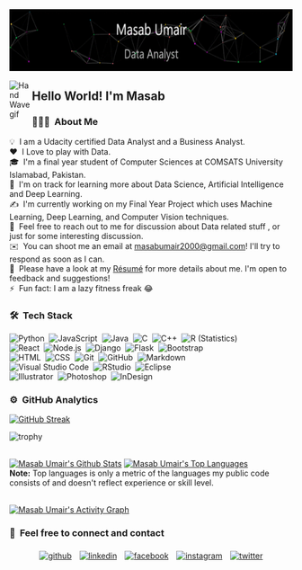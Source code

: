 <img src="https://github.com/masabumair023/masabumair023/blob/main/masabumair.gif" width="700" height="110" />


<img alt="Hand Wave gif" src="./assets/Hand%20Wave.gif" width='40' align="left"/><h2>Hello World! I'm Masab</h2>

### 👨🏻‍💻 &nbsp;About Me

💡 &nbsp;I am a Udacity certified Data Analyst and a Business Analyst.\
❤️ &nbsp;I Love to play with Data.\
🎓 &nbsp;I'm a final year student of Computer Sciences at COMSATS University Islamabad, Pakistan.\
🌱 &nbsp;I'm on track for learning more about Data Science, Artificial Intelligence and Deep Learning.\
✍️ &nbsp;I'm currently working on my Final Year Project which uses Machine Learning, Deep Learning, and Computer Vision techniques.\
💬 &nbsp;Feel free to reach out to me for discussion about Data related stuff , or just for some interesting discussion.\
✉️ &nbsp;You can shoot me an email at masabumair2000@gmail.com! I'll try to respond as soon as I can.\
📄 &nbsp;Please have a look at my [Résumé]() for more details about me. I'm open to feedback and suggestions!\
⚡ &nbsp;Fun fact: I am a lazy fitness freak :joy:



### 🛠 &nbsp;Tech Stack

![Python](https://img.shields.io/badge/-Python-05122A?style=flat&logo=python)&nbsp;
![JavaScript](https://img.shields.io/badge/-JavaScript-05122A?style=flat&logo=javascript)&nbsp;
![Java](https://img.shields.io/badge/-Java-05122A?style=flat&logo=Java&logoColor=FFA518)&nbsp;
![C](https://img.shields.io/badge/-C-05122A?style=flat&logo=C&logoColor=A8B9CC)&nbsp;
![C++](https://img.shields.io/badge/-C++-05122A?style=flat&logo=C%2B%2B&logoColor=00599C)&nbsp;
![R (Statistics)](https://img.shields.io/badge/-R-05122A?style=flat&logo=R&logoColor=276DC3)\
![React](https://img.shields.io/badge/-React-05122A?style=flat&logo=react)&nbsp;
![Node.js](https://img.shields.io/badge/-Node.js-05122A?style=flat&logo=node.js)&nbsp;
![Django](https://img.shields.io/badge/-Django-05122A?style=flat&logo=django&logoColor=092E20)&nbsp;
![Flask](https://img.shields.io/badge/-Flask-05122A?style=flat&logo=flask)&nbsp;
![Bootstrap](https://img.shields.io/badge/-Bootstrap-05122A?style=flat&logo=bootstrap&logoColor=563D7C)\
![HTML](https://img.shields.io/badge/-HTML-05122A?style=flat&logo=HTML5)&nbsp;
![CSS](https://img.shields.io/badge/-CSS-05122A?style=flat&logo=CSS3&logoColor=1572B6)&nbsp;
![Git](https://img.shields.io/badge/-Git-05122A?style=flat&logo=git)&nbsp;
![GitHub](https://img.shields.io/badge/-GitHub-05122A?style=flat&logo=github)&nbsp;
![Markdown](https://img.shields.io/badge/-Markdown-05122A?style=flat&logo=markdown)\
![Visual Studio Code](https://img.shields.io/badge/-Visual%20Studio%20Code-05122A?style=flat&logo=visual-studio-code&logoColor=007ACC)&nbsp;
![RStudio](https://img.shields.io/badge/-RStudio-05122A?style=flat&logo=rstudio)&nbsp;
![Eclipse](https://img.shields.io/badge/-Eclipse-05122A?style=flat&logo=eclipse-ide&logoColor=2C2255)\
![Illustrator](https://img.shields.io/badge/-Illustrator-05122A?style=flat&logo=adobe-illustrator)&nbsp;
![Photoshop](https://img.shields.io/badge/-Photoshop-05122A?style=flat&logo=adobe-photoshop)&nbsp;
![InDesign](https://img.shields.io/badge/-InDesign-05122A?style=flat&logo=adobe-indesign)


### ⚙️ &nbsp;GitHub Analytics
[![GitHub Streak](http://github-readme-streak-stats.herokuapp.com?user=masabumair023&theme=dark-smoky&hide_border=true)](https://git.io/streak-stats)

![trophy](https://github-profile-trophy.vercel.app/?username=masabumair023&title=Commit,Stars,Repositories,PullRequest,Followers&theme=darkhub)

  <br/>
    <a href="https://github.com/masabumair023/github-readme-stats"><img alt="Masab Umair's Github Stats" src="https://github-readme-stats.vercel.app/api?username=masabumair023&show_icons=true&count_private=true&theme=react&hide_border=true&bg_color=0D1117" /></a>
  <a href="https://github.com/masabumair023/github-readme-stats"><img alt="Masab Umair's Top Languages" src="https://github-readme-stats.vercel.app/api/top-langs/?username=masabumair023&langs_count=8&count_private=true&layout=compact&theme=react&hide_border=true&bg_color=0D1117" /></a>
  <br/>
  <b>Note:</b> Top languages is only a metric of the languages my public code consists of and doesn't reflect experience or skill level.
  
<br/>
<br/>

<a href="https://github.com/masabumair023/github-readme-activity-graph"><img alt="Masab Umair's Activity Graph" src="https://activity-graph.herokuapp.com/graph?username=masabumair023&bg_color=0D1117&color=5BCDEC&line=5BCDEC&point=FFFFFF&hide_border=true" /></a>


### 🤝 &nbsp;Feel free to connect and contact

<p align="center">
	<a href="https://github.com/masabumair023"><img alt="github" width="10%" style="padding:5px" src="https://img.icons8.com/clouds/100/000000/github.png"/></a>
	<a href="https://www.linkedin.com/in/masabumair/"><img alt="linkedin" width="10%" style="padding:5px" src="https://img.icons8.com/clouds/100/000000/linkedin.png"/></a>
	<a href="https://www.facebook.com/profile.php?id=100008617064449"><img alt="facebook" width="10%" style="padding:5px" src="https://img.icons8.com/clouds/100/000000/facebook-new.png"/></a>
	<a href="https://www.instagram.com/iammasabumair/"><img alt="instagram" width="10%" style="padding:5px" src="https://img.icons8.com/clouds/100/000000/instagram.png"/></a>
	<a href="https://twitter.com/MasabUmair20"><img alt="twitter" width="10%" style="padding:5px" src="https://img.icons8.com/clouds/100/000000/twitter.png"/></a>
</p>
















































